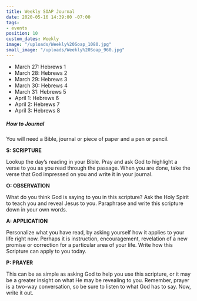 ```yaml
---
title: Weekly SOAP Journal
date: 2020-05-16 14:39:00 -07:00
tags:
- events
position: 10
custom_dates: Weekly
image: "/uploads/Weekly%20Soap_1080.jpg"
small_image: "/uploads/Weekly%20Soap_960.jpg"
---
```


* March 27: Hebrews 1
* March 28: Hebrews 2
* March 29: Hebrews 3
* March 30: Hebrews 4
* March 31: Hebrews 5
* April 1: Hebrews 6
* April 2: Hebrews 7
* April 3: Hebrews 8

##### How to Journal

You will need a Bible, journal or piece of paper and a pen or pencil.

**S: SCRIPTURE**

Lookup the day’s reading in your Bible. Pray and ask God to highlight a verse to you as you read through the passage. When you are done, take the verse that God impressed on you and write it in your journal.

**O: OBSERVATION**

What do you think God is saying to you in this scripture? Ask the Holy Spirit to teach you and reveal Jesus to you. Paraphrase and write this scripture down in your own words.

**A: APPLICATION**

Personalize what you have read, by asking yourself how it applies to your life right now. Perhaps it is instruction, encouragement, revelation of a new promise or correction for a particular area of your life. Write how this Scripture can apply to you today.

**P: PRAYER**

This can be as simple as asking God to help you use this scripture, or it may be a greater insight on what He may be revealing to you. Remember, prayer is a two-way conversation, so be sure to listen to what God has to say. Now, write it out.